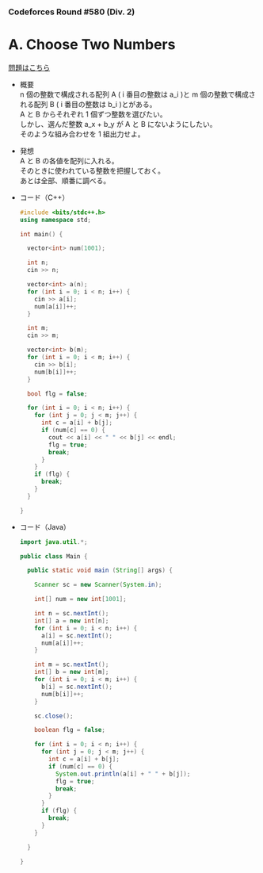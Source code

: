 ### Codeforces Round #580 (Div. 2)

# A. Choose Two Numbers

  [問題はこちら](https://codeforces.com/problemset/problem/1206/A)
  
- 概要<br>
  n 個の整数で構成される配列 A ( i 番目の整数は a_i )と m 個の整数で構成される配列 B ( i 番目の整数は b_i )とがある。<br>
  A と B からそれぞれ 1 個ずつ整数を選びたい。<br>
  しかし、選んだ整数 a_x + b_y が A と B にないようにしたい。<br>
  そのような組み合わせを 1 組出力せよ。
  
- 発想<br>
  A と B の各値を配列に入れる。<br>
  そのときに使われている整数を把握しておく。<br>
  あとは全部、順番に調べる。
  
  
- コード（C++）

  ```cpp
  #include <bits/stdc++.h>
  using namespace std;

  int main() {

    vector<int> num(1001);

    int n;
    cin >> n;

    vector<int> a(n);
    for (int i = 0; i < n; i++) {
      cin >> a[i];
      num[a[i]]++;
    }

    int m;
    cin >> m;

    vector<int> b(m);
    for (int i = 0; i < m; i++) {
      cin >> b[i];
      num[b[i]]++;
    }

    bool flg = false;

    for (int i = 0; i < n; i++) {
      for (int j = 0; j < m; j++) {
        int c = a[i] + b[j];
        if (num[c] == 0) {
          cout << a[i] << " " << b[j] << endl;
          flg = true;
          break;
        }
      }
      if (flg) {
        break;
      }
    }

  }
  ```
  
- コード（Java）

  ```java
  import java.util.*;

  public class Main {

    public static void main (String[] args) {

      Scanner sc = new Scanner(System.in);

      int[] num = new int[1001];

      int n = sc.nextInt();
      int[] a = new int[n];
      for (int i = 0; i < n; i++) {
        a[i] = sc.nextInt();
        num[a[i]]++;
      }

      int m = sc.nextInt();
      int[] b = new int[m];
      for (int i = 0; i < m; i++) {
        b[i] = sc.nextInt();
        num[b[i]]++;
      }

      sc.close();

      boolean flg = false;

      for (int i = 0; i < n; i++) {
        for (int j = 0; j < m; j++) {
          int c = a[i] + b[j];
          if (num[c] == 0) {
            System.out.println(a[i] + " " + b[j]);
            flg = true;
            break;
          }
        }
        if (flg) {
          break;
        }
      }

    }

  }
  ```
    